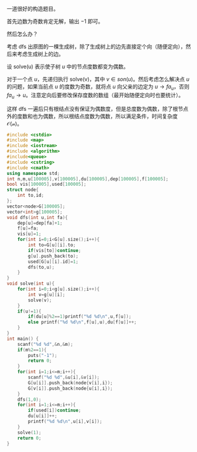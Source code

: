 一道很好的构造题目。

首先边数为奇数肯定无解，输出 $-1$ 即可。

然后怎么办？

考虑 dfs 出原图的一棵生成树，除了生成树上的边先直接定个向（随便定向），然后来考虑生成树上的边。

设 $\operatorname{solve(u)}$ 表示使子树 $u$ 中的节点度数都变为偶数。

对于一个点 $u$，先递归执行 $\operatorname{solve(v)}$，其中 $v\in son(u)$。然后考虑怎么解决点 $u$ 的问题，如果当前点 $u$ 的度数为奇数，就将点 $u$ 向父亲的边定为 $u\to fa_{u}$，否则 $fa_{u}\to u$。注意定向后要修改保存度数的数组（最开始随便定向时也要统计）。

这样 dfs 一遍后只有根结点没有保证为偶数度，但是总度数为偶数，除了根节点外的度数和也为偶数，所以根结点度数为偶数，所以满足条件，时间复杂度 $\mathcal{O(n)}$。

```cpp
#include <cstdio>
#include <map>
#include <iostream>
#include <algorithm>
#include<queue>
#include <cstring>
#include <cmath>
using namespace std;
int n,m,u[100005],v[100005],du[100005],dep[100005],f[100005];
bool vis[100005],used[100005];
struct node{
	int to,id;
};
vector<node>G[100005];
vector<int>g[100005];
void dfs(int u,int fa){
	dep[u]=dep[fa]+1;
	f[u]=fa;
	vis[u]=1;
	for(int i=0;i<G[u].size();i++){
		int to=G[u][i].to;
		if(vis[to])continue;
		g[u].push_back(to);
		used[G[u][i].id]=1;
		dfs(to,u);
	}
}
void solve(int u){
	for(int i=0;i<g[u].size();i++){
		int v=g[u][i];
		solve(v);
	}
	if(u!=1){
		if(du[u]%2==1)printf("%d %d\n",u,f[u]);
		else printf("%d %d\n",f[u],u),du[f[u]]++;
	} 
}
int main() {
	scanf("%d %d",&n,&m);
	if(m%2==1){
		puts("-1");
		return 0;
	}
	for(int i=1;i<=m;i++){
		scanf("%d %d",&u[i],&v[i]);
		G[u[i]].push_back(node{v[i],i});
		G[v[i]].push_back(node{u[i],i});
	}
	dfs(1,0);
	for(int i=1;i<=m;i++){
		if(used[i])continue;
		du[u[i]]++;
		printf("%d %d\n",u[i],v[i]);
	}
	solve(1);
    return 0;
}
```